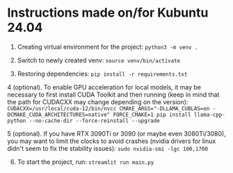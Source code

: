 # Instructions made on/for Kubuntu 24.04

1. Creating virtual environment for the project:
`python3 -m venv .`

2. Switch to newly created venv:
`source venv/bin/activate`

3. Restoring dependencies:
`pip install -r requirements.txt`

4 (optional). To enable GPU acceleration for local models, it may be necessary to first install CUDA Toolkit and then running (keep in mind that the path for CUDACXX may change depending on the version):
`CUDACXX=/usr/local/cuda-12/bin/nvcc CMAKE_ARGS="-DLLAMA_CUBLAS=on -DCMAKE_CUDA_ARCHITECTURES=native" FORCE_CMAKE=1 pip install llama-cpp-python --no-cache-dir --force-reinstall --upgrade`

5 (optional). If you have RTX 3090Ti or 3090 (or maybe even 3080Ti/3080), you may want to limit the clocks to avoid crashes (nvidia drivers for linux didn't seem to fix the stability issues):
`sudo nvidia-smi -lgc 100,1700`

6. To start the project, run:
`streamlit run main.py`
